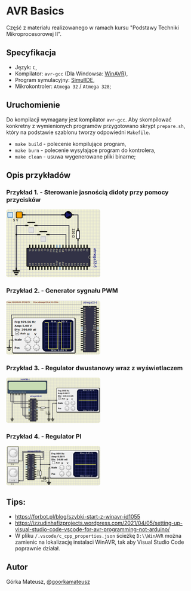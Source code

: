 <style>
    img {
        max-width: 50%;
        border-radius: 5px;
    }
</style>

# AVR Basics

Część z materiału realizowanego w ramach kursu "Podstawy Techniki Mikroprocesorowej II".

## Specyfikacja
- Język: `C`,
- Kompilator: `avr-gcc` (Dla Windowsa: [WinAVR](https://sourceforge.net/projects/winavr/)),
- Program symulacyjny: [SimulIDE](https://www.simulide.com/p/home.html),
- Mikrokontroler: `Atmega 32` / `Atmega 328`;

## Uruchomienie

Do kompilacji wymagany jest kompilator `avr-gcc`.
Aby skompilować konkretny z wymienionych programów przygotowano skrypt `prepare.sh`, który na podstawie szablonu tworzy odpowiedni `Makefile`.

- `make build` - polecenie kompilujące program,
- `make burn` - polecenie wysyłające program do kontrolera,
- `make clean` - usuwa wygenerowane pliki binarne;

## Opis przykładów

### Przykład 1. - Sterowanie jasnością didoty przy pomocy przycisków
![Schemat](docs/ex1.png)

### Przykład 2. - Generator sygnału PWM
![Schemat](docs/ex2.png)

### Przykład 3. - Regulator dwustanowy wraz z wyświetlaczem
![Schemat](docs/ex3.png)

### Przykład 4. - Regulator PI
![Schemat](docs/ex4.png)

## Tips:
- https://forbot.pl/blog/szybki-start-z-winavr-id1055
- https://izzudinhafizprojects.wordpress.com/2021/04/05/setting-up-visual-studio-code-vscode-for-avr-programming-not-arduino/
- W pliku `/.vscode/c_cpp_properties.json` ścieżkę `D:\\WinAVR` można zamienic na lokalizację instalaci WinAVR, tak aby Visual Studio Code poprawnie działał.

## Autor
Górka Mateusz, [@goorkamateusz](https://goorkamateusz.github.io)

